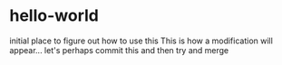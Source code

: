 hello-world
===========

initial place to figure out how to use this
This is how a modification will appear... let's perhaps commit this and then try and merge
